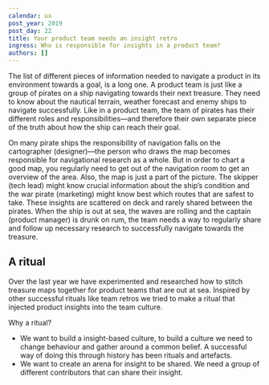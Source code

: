 ```yaml
---
calendar: ux
post_year: 2019
post_day: 22
title: Your product team needs an insight retro
ingress: Who is responsible for insights in a product team?
authors: []
---
```

The list of different pieces of information needed to navigate a product in its environment towards a goal, is a long one. A product team is just like a group of pirates on a ship navigating towards their next treasure. They need to know about the nautical terrain, weather forecast and enemy ships to navigate successfully. Like in a product team, the team of pirates has their different roles and responsibilities—and therefore their own separate piece of the truth about how the ship can reach their goal.

On many pirate ships the responsibility of navigation falls on the cartographer (designer)—the person who draws the map becomes responsible for navigational research as a whole. But in order to chart a good map, you regularly need to get out of the navigation room to get an overview of the area. Also, the map is just a part of the picture. The skipper (tech lead) might know crucial information about the ship’s condition and the war pirate (marketing) might know best which routes that are safest to take. These insights are scattered on deck and rarely shared between the pirates. When the ship is out at sea, the waves are rolling and the captain (product manager) is drunk on rum, the team needs a way to regularly share and follow up necessary research to successfully navigate towards the treasure. 

## A ritual

Over the last year we have experimented and researched how to stitch treasure maps together for product teams that are out at sea. Inspired by other successful rituals like team retros we tried to make a ritual that injected product insights into the team culture. 

Why a ritual?

* We want to build a insight-based culture, to build a culture we need to change behaviour and gather around a common belief. A successful way of doing this through history has been rituals and artefacts.
* We want to create an arena for insight to be shared. We need a group of different contributors that can share their insight.
